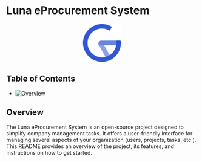 # Luna eProcurement System

<p align='center'>
<img width=100 src="https://raw.githubusercontent.com/greyyT/luna-eprocurement-system/main/frontend/src/assets/icons/lunar-client.svg">
</p>

## Table of Contents

- ![Overview](#overview)

## Overview

The Luna eProcurement System is an open-source project designed to simplify company management tasks. It offers a user-friendly interface for managing several aspects of your organization (users, projects, tasks, etc.). This README provides an overview of the project, its features, and instructions on how to get started.

